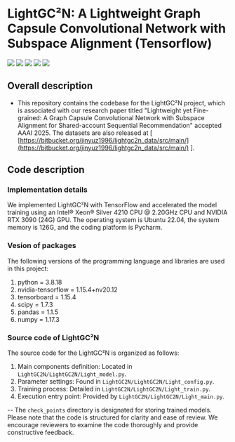 # **LightGC²N: A Lightweight Graph Capsule Convolutional Network with Subspace Alignment (Tensorflow)** 

<p align="left">
  <img src='https://img.shields.io/badge/python-3.8.18-blue'>
  <img src='https://img.shields.io/badge/nvidia_tensorflow-1.15.4+nv20.12-blue'>
  <img src='https://img.shields.io/badge/numPy-1.17.3-brightgreen'>
  <img src='https://img.shields.io/badge/pandas-1.1.5-brightgreen'>
  <img src='https://img.shields.io/badge/scipy-1.7.3-brightgreen'>
</p> 

## **Overall description** 
- This repository contains the codebase for the LightGC²N project, which is associated with our research paper titled "Lightweight yet Fine-grained: A Graph Capsule Convolutional Network with Subspace Alignment for Shared-account Sequential Recommendation" accepted AAAI 2025. The datasets are also released at [ [https://bitbucket.org/jinyuz1996/lightgc2n_data/src/main/](https://bitbucket.org/jinyuz1996/lightgc2n_data/src/main/) ].
## **Code description** 
### **Implementation details**
We implemented LightGC²N with TensorFlow and accelerated the model training using an Intel® Xeon® Silver 4210 CPU @ 2.20GHz CPU and NVIDIA RTX 3090 (24G) GPU. The operating system is Ubuntu 22.04, the system memory is 126G, and the coding platform is Pycharm.

### **Vesion of packages**
The following versions of the programming language and libraries are used in this project:

1. python = 3.8.18
2. nvidia-tensorflow = 1.15.4+nv20.12
3. tensorboard = 1.15.4
4. scipy = 1.7.3
5. pandas = 1.1.5
6. numpy = 1.17.3
### **Source code of LightGC²N**
The source code for the LightGC²N is organized as follows:

1. Main components definition: Located in `LightGC2N/LightGC2N/Light_model.py`.
2. Parameter settings: Found in `LightGC2N/LightGC2N/Light_config.py`.
3. Training process: Detailed in `LightGC2N/LightGC2N/Light_train.py`.
4. Execution entry point: Provided by `LightGC2N/LightGC2N/Light_main.py`.


-- The `check_points` directory is designated for storing trained models.
Please note that the code is structured for clarity and ease of review. We encourage reviewers to examine the code thoroughly and provide constructive feedback.





